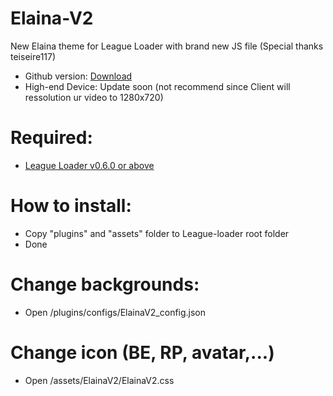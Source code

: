 # Elaina-V2
New Elaina theme for League Loader with brand new JS file
(Special thanks teiseire117)

 - Github version: [Download](https://codeload.github.com/Elaina69/Elaina-V2/zip/refs/tags/v1.1.0)
 - High-end Device: Update soon (not recommend since Client will ressolution ur video to 1280x720)
# Required: 
 - [League Loader v0.6.0 or above](https://github.com/nomi-san/league-loader/releases)
 
# How to install:
 - Copy "plugins" and "assets" folder to League-loader root folder
 - Done


# Change backgrounds:
 - Open /plugins/configs/ElainaV2_config.json
 
 
# Change icon (BE, RP, avatar,...)
 - Open /assets/ElainaV2/ElainaV2.css
